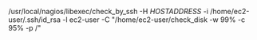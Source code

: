 /usr/local/nagios/libexec/check_by_ssh -H $HOSTADDRESS$ -i /home/ec2-user/.ssh/id_rsa -l ec2-user -C "/home/ec2-user/check_disk -w 99% -c 95% -p /"
